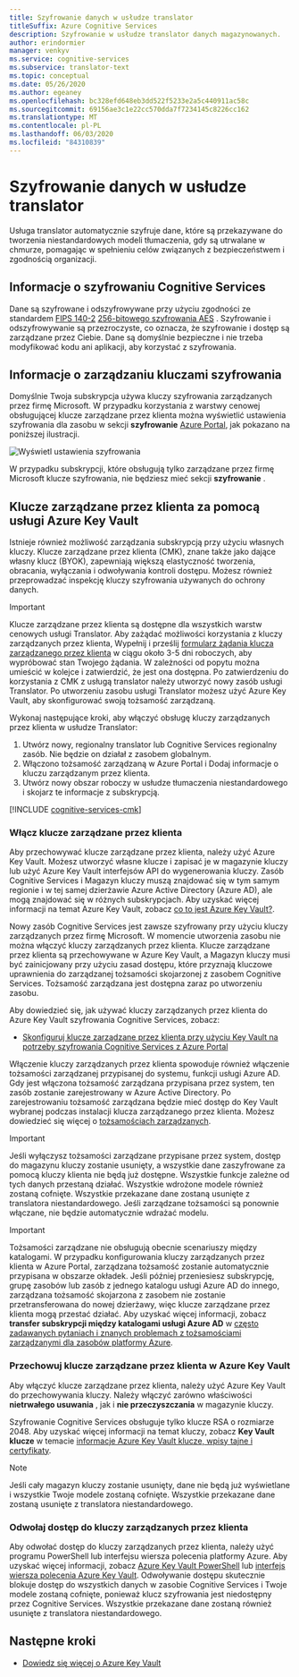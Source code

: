 ```yaml
---
title: Szyfrowanie danych w usłudze translator
titleSuffix: Azure Cognitive Services
description: Szyfrowanie w usłudze translator danych magazynowanych.
author: erindormier
manager: venkyv
ms.service: cognitive-services
ms.subservice: translator-text
ms.topic: conceptual
ms.date: 05/26/2020
ms.author: egeaney
ms.openlocfilehash: bc328efd648eb3dd522f5233e2a5c440911ac58c
ms.sourcegitcommit: 69156ae3c1e22cc570dda7f7234145c8226cc162
ms.translationtype: MT
ms.contentlocale: pl-PL
ms.lasthandoff: 06/03/2020
ms.locfileid: "84310839"
---
```

# <a name="translator-encryption-of-data-at-rest"></a>Szyfrowanie danych w usłudze translator

Usługa translator automatycznie szyfruje dane, które są przekazywane do tworzenia niestandardowych modeli tłumaczenia, gdy są utrwalane w chmurze, pomagając w spełnieniu celów związanych z bezpieczeństwem i zgodnością organizacji.

## <a name="about-cognitive-services-encryption"></a>Informacje o szyfrowaniu Cognitive Services

Dane są szyfrowane i odszyfrowywane przy użyciu zgodności ze standardem [FIPS 140-2](https://en.wikipedia.org/wiki/FIPS_140-2) [256-bitowego szyfrowania AES](https://en.wikipedia.org/wiki/Advanced_Encryption_Standard) . Szyfrowanie i odszyfrowywanie są przezroczyste, co oznacza, że szyfrowanie i dostęp są zarządzane przez Ciebie. Dane są domyślnie bezpieczne i nie trzeba modyfikować kodu ani aplikacji, aby korzystać z szyfrowania.

## <a name="about-encryption-key-management"></a>Informacje o zarządzaniu kluczami szyfrowania

Domyślnie Twoja subskrypcja używa kluczy szyfrowania zarządzanych przez firmę Microsoft. W przypadku korzystania z warstwy cenowej obsługującej klucze zarządzane przez klienta można wyświetlić ustawienia szyfrowania dla zasobu w sekcji **szyfrowanie** [Azure Portal](https://portal.azure.com), jak pokazano na poniższej ilustracji.

![Wyświetl ustawienia szyfrowania](../media/cognitive-services-encryption/encryptionblade.png)

W przypadku subskrypcji, które obsługują tylko zarządzane przez firmę Microsoft klucze szyfrowania, nie będziesz mieć sekcji **szyfrowanie** .

## <a name="customer-managed-keys-with-azure-key-vault"></a>Klucze zarządzane przez klienta za pomocą usługi Azure Key Vault

Istnieje również możliwość zarządzania subskrypcją przy użyciu własnych kluczy. Klucze zarządzane przez klienta (CMK), znane także jako dające własny klucz (BYOK), zapewniają większą elastyczność tworzenia, obracania, wyłączania i odwoływania kontroli dostępu. Możesz również przeprowadzać inspekcję kluczy szyfrowania używanych do ochrony danych.

> [!IMPORTANT]
> Klucze zarządzane przez klienta są dostępne dla wszystkich warstw cenowych usługi Translator. Aby zażądać możliwości korzystania z kluczy zarządzanych przez klienta, Wypełnij i prześlij [formularz żądania klucza zarządzanego przez klienta](https://aka.ms/cogsvc-cmk) w ciągu około 3-5 dni roboczych, aby wypróbować stan Twojego żądania. W zależności od popytu można umieścić w kolejce i zatwierdzić, że jest ona dostępna. Po zatwierdzeniu do korzystania z CMK z usługą translator należy utworzyć nowy zasób usługi Translator. Po utworzeniu zasobu usługi Translator możesz użyć Azure Key Vault, aby skonfigurować swoją tożsamość zarządzaną.

Wykonaj następujące kroki, aby włączyć obsługę kluczy zarządzanych przez klienta w usłudze Translator:

1. Utwórz nowy, regionalny translator lub Cognitive Services regionalny zasób. Nie będzie on działał z zasobem globalnym.
2. Włączono tożsamość zarządzaną w Azure Portal i Dodaj informacje o kluczu zarządzanym przez klienta.
3. Utwórz nowy obszar roboczy w usłudze tłumaczenia niestandardowego i skojarz te informacje z subskrypcją.

[!INCLUDE [cognitive-services-cmk](../includes/cognitive-services-cmk-regions.md)]

### <a name="enable-customer-managed-keys"></a>Włącz klucze zarządzane przez klienta

Aby przechowywać klucze zarządzane przez klienta, należy użyć Azure Key Vault. Możesz utworzyć własne klucze i zapisać je w magazynie kluczy lub użyć Azure Key Vault interfejsów API do wygenerowania kluczy. Zasób Cognitive Services i Magazyn kluczy muszą znajdować się w tym samym regionie i w tej samej dzierżawie Azure Active Directory (Azure AD), ale mogą znajdować się w różnych subskrypcjach. Aby uzyskać więcej informacji na temat Azure Key Vault, zobacz [co to jest Azure Key Vault?](https://docs.microsoft.com/azure/key-vault/key-vault-overview).

Nowy zasób Cognitive Services jest zawsze szyfrowany przy użyciu kluczy zarządzanych przez firmę Microsoft. W momencie utworzenia zasobu nie można włączyć kluczy zarządzanych przez klienta. Klucze zarządzane przez klienta są przechowywane w Azure Key Vault, a Magazyn kluczy musi być zainicjowany przy użyciu zasad dostępu, które przyznają kluczowe uprawnienia do zarządzanej tożsamości skojarzonej z zasobem Cognitive Services. Tożsamość zarządzana jest dostępna zaraz po utworzeniu zasobu.

Aby dowiedzieć się, jak używać kluczy zarządzanych przez klienta do Azure Key Vault szyfrowania Cognitive Services, zobacz:

- [Skonfiguruj klucze zarządzane przez klienta przy użyciu Key Vault na potrzeby szyfrowania Cognitive Services z Azure Portal](../Encryption/cognitive-services-encryption-keys-portal.md)

Włączenie kluczy zarządzanych przez klienta spowoduje również włączenie tożsamości zarządzanej przypisanej do systemu, funkcji usługi Azure AD. Gdy jest włączona tożsamość zarządzana przypisana przez system, ten zasób zostanie zarejestrowany w Azure Active Directory. Po zarejestrowaniu tożsamość zarządzana będzie mieć dostęp do Key Vault wybranej podczas instalacji klucza zarządzanego przez klienta. Możesz dowiedzieć się więcej o [tożsamościach zarządzanych](https://docs.microsoft.com/azure/active-directory/managed-identities-azure-resources/overview).

> [!IMPORTANT]
> Jeśli wyłączysz tożsamości zarządzane przypisane przez system, dostęp do magazynu kluczy zostanie usunięty, a wszystkie dane zaszyfrowane za pomocą kluczy klienta nie będą już dostępne. Wszystkie funkcje zależne od tych danych przestaną działać. Wszystkie wdrożone modele również zostaną cofnięte. Wszystkie przekazane dane zostaną usunięte z translatora niestandardowego. Jeśli zarządzane tożsamości są ponownie włączane, nie będzie automatycznie wdrażać modelu.

> [!IMPORTANT]
> Tożsamości zarządzane nie obsługują obecnie scenariuszy między katalogami. W przypadku konfigurowania kluczy zarządzanych przez klienta w Azure Portal, zarządzana tożsamość zostanie automatycznie przypisana w obszarze okładek. Jeśli później przeniesiesz subskrypcję, grupę zasobów lub zasób z jednego katalogu usługi Azure AD do innego, zarządzana tożsamość skojarzona z zasobem nie zostanie przetransferowana do nowej dzierżawy, więc klucze zarządzane przez klienta mogą przestać działać. Aby uzyskać więcej informacji, zobacz **transfer subskrypcji między katalogami usługi Azure AD** w [często zadawanych pytaniach i znanych problemach z tożsamościami zarządzanymi dla zasobów platformy Azure](https://docs.microsoft.com/azure/active-directory/managed-identities-azure-resources/known-issues#transferring-a-subscription-between-azure-ad-directories).  

### <a name="store-customer-managed-keys-in-azure-key-vault"></a>Przechowuj klucze zarządzane przez klienta w Azure Key Vault

Aby włączyć klucze zarządzane przez klienta, należy użyć Azure Key Vault do przechowywania kluczy. Należy włączyć zarówno właściwości **nietrwałego usuwania** , jak i **nie przeczyszczania** w magazynie kluczy.

Szyfrowanie Cognitive Services obsługuje tylko klucze RSA o rozmiarze 2048. Aby uzyskać więcej informacji na temat kluczy, zobacz **Key Vault klucze** w temacie [informacje Azure Key Vault klucze, wpisy tajne i certyfikaty](https://docs.microsoft.com/azure/key-vault/about-keys-secrets-and-certificates#key-vault-keys).

> [!NOTE]
> Jeśli cały magazyn kluczy zostanie usunięty, dane nie będą już wyświetlane i wszystkie Twoje modele zostaną cofnięte. Wszystkie przekazane dane zostaną usunięte z translatora niestandardowego. 

### <a name="revoke-access-to-customer-managed-keys"></a>Odwołaj dostęp do kluczy zarządzanych przez klienta

Aby odwołać dostęp do kluczy zarządzanych przez klienta, należy użyć programu PowerShell lub interfejsu wiersza polecenia platformy Azure. Aby uzyskać więcej informacji, zobacz [Azure Key Vault PowerShell](https://docs.microsoft.com/powershell/module/az.keyvault//) lub [interfejs wiersza polecenia Azure Key Vault](https://docs.microsoft.com/cli/azure/keyvault). Odwoływanie dostępu skutecznie blokuje dostęp do wszystkich danych w zasobie Cognitive Services i Twoje modele zostaną cofnięte, ponieważ klucz szyfrowania jest niedostępny przez Cognitive Services. Wszystkie przekazane dane zostaną również usunięte z translatora niestandardowego.


## <a name="next-steps"></a>Następne kroki

* [Dowiedz się więcej o Azure Key Vault](https://docs.microsoft.com/azure/key-vault/key-vault-overview)
